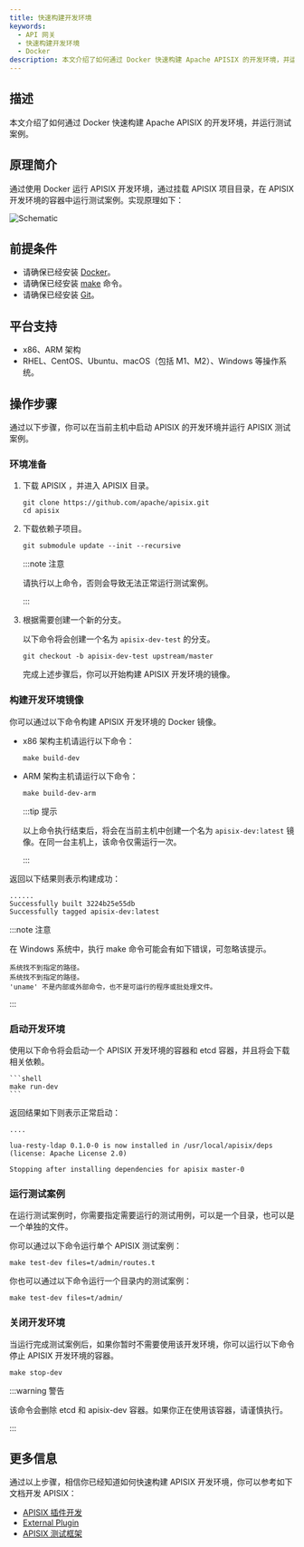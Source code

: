 ```yaml
---
title: 快速构建开发环境
keywords:
  - API 网关
  - 快速构建开发环境
  - Docker
description: 本文介绍了如何通过 Docker 快速构建 Apache APISIX 的开发环境，并运行测试案例。
---
```


<!--
#
# Licensed to the Apache Software Foundation (ASF) under one or more
# contributor license agreements.  See the NOTICE file distributed with
# this work for additional information regarding copyright ownership.
# The ASF licenses this file to You under the Apache License, Version 2.0
# (the "License"); you may not use this file except in compliance with
# the License.  You may obtain a copy of the License at
#
#     http://www.apache.org/licenses/LICENSE-2.0
#
# Unless required by applicable law or agreed to in writing, software
# distributed under the License is distributed on an "AS IS" BASIS,
# WITHOUT WARRANTIES OR CONDITIONS OF ANY KIND, either express or implied.
# See the License for the specific language governing permissions and
# limitations under the License.
#
-->

## 描述

本文介绍了如何通过 Docker 快速构建 Apache APISIX 的开发环境，并运行测试案例。

## 原理简介

通过使用 Docker 运行 APISIX 开发环境，通过挂载 APISIX 项目目录，在 APISIX 开发环境的容器中运行测试案例。实现原理如下：

![Schematic](https://static.apiseven.com/2022/10/12/63465cd4698ba.jpg)

## 前提条件

- 请确保已经安装 [Docker](https://docs.docker.com/get-docker/)。
- 请确保已经安装 [make](https://docs.gitea.io/zh-cn/make/) 命令。
- 请确保已经安装 [Git](https://git-scm.com/downloads)。

## 平台支持

- x86、ARM 架构
- RHEL、CentOS、Ubuntu、macOS（包括 M1、M2）、Windows 等操作系统。

## 操作步骤

通过以下步骤，你可以在当前主机中启动 APISIX 的开发环境并运行 APISIX 测试案例。

### 环境准备

1. 下载 APISIX ，并进入 APISIX 目录。

    ```shell
    git clone https://github.com/apache/apisix.git
    cd apisix
    ```

2. 下载依赖子项目。

    ```
    git submodule update --init --recursive
    ```

    :::note 注意

    请执行以上命令，否则会导致无法正常运行测试案例。

    :::

3. 根据需要创建一个新的分支。

    以下命令将会创建一个名为 `apisix-dev-test` 的分支。

    ```
    git checkout -b apisix-dev-test upstream/master
    ```

    完成上述步骤后，你可以开始构建 APISIX 开发环境的镜像。

### 构建开发环境镜像

你可以通过以下命令构建 APISIX 开发环境的 Docker 镜像。

- x86 架构主机请运行以下命令：

    ```shell
    make build-dev
    ```

- ARM 架构主机请运行以下命令：

    ```shell
    make build-dev-arm
    ```

    :::tip 提示

    以上命令执行结束后，将会在当前主机中创建一个名为 `apisix-dev:latest` 镜像。在同一台主机上，该命令仅需运行一次。

    :::

返回以下结果则表示构建成功：

```shell
......
Successfully built 3224b25e55db
Successfully tagged apisix-dev:latest
```

:::note 注意

在 Windows 系统中，执行 make 命令可能会有如下错误，可忽略该提示。

```
系统找不到指定的路径。
系统找不到指定的路径。
'uname' 不是内部或外部命令，也不是可运行的程序或批处理文件。
```

:::

### 启动开发环境

使用以下命令将会启动一个 APISIX 开发环境的容器和 etcd 容器，并且将会下载相关依赖。

    ```shell
    make run-dev
    ```
返回结果如下则表示正常启动：

```
....

lua-resty-ldap 0.1.0-0 is now installed in /usr/local/apisix/deps (license: Apache License 2.0)

Stopping after installing dependencies for apisix master-0
```

### 运行测试案例

在运行测试案例时，你需要指定需要运行的测试用例，可以是一个目录，也可以是一个单独的文件。

你可以通过以下命令运行单个 APISIX 测试案例：

```shell
make test-dev files=t/admin/routes.t
```

你也可以通过以下命令运行一个目录内的测试案例：

```shell
make test-dev files=t/admin/
```

### 关闭开发环境

当运行完成测试案例后，如果你暂时不需要使用该开发环境，你可以运行以下命令停止 APISIX 开发环境的容器。

```shell
make stop-dev
```

:::warning 警告

该命令会删除 etcd 和 apisix-dev 容器。如果你正在使用该容器，请谨慎执行。

:::

## 更多信息

通过以上步骤，相信你已经知道如何快速构建 APISIX 开发环境，你可以参考如下文档开发 APISIX：

- [APISIX 插件开发](https://apisix.apache.org/docs/apisix/plugin-develop/)
- [External Plugin](https://apisix.apache.org/zh/docs/apisix/external-plugin/)
- [APISIX 测试框架](https://apisix.apache.org/zh/docs/apisix/internal/testing-framework/)
